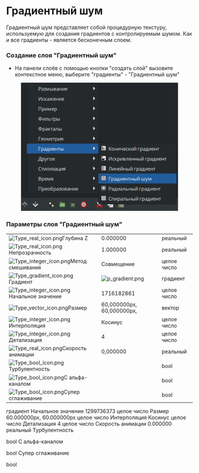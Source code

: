 # Градиентный шум

Градиентный шум представляет собой процедурную текстуру, используемую для создания градиентов с контролируемым шумом. Как и все градиенты - является бесконечным слоем.

### **Создание слоя "**&#x413;радиентный шу&#x43C;**"**

* На панели слоёв с помощью кнопки "создать слой" вызовите контекстное меню, выберите "градиенты" - "Градиентный шум"

<figure><img src="../.gitbook/assets/noise.png.PNG" alt=""><figcaption></figcaption></figure>

### Параметры слоя "Градиентный шум"



|                                                                                                                                                                                                                                                                         |                                                                                                                                                                                                                  |             |
| ----------------------------------------------------------------------------------------------------------------------------------------------------------------------------------------------------------------------------------------------------------------------- | ---------------------------------------------------------------------------------------------------------------------------------------------------------------------------------------------------------------- | ----------- |
| <img src="https://lh7-us.googleusercontent.com/IkJZ60VxAacpv0etwDbSmJM6xU-LoLksDMHK55QNoA7ee8S1uBf-kMHxrNst5egK7l1mYaLmKqNz98AI5G6k3E9FldZZ1s0xqU3OR1xLKJWxsmRd-tp6HHJynGr_JlJePMYDDHabgipmdkkO7Vp-oQA" alt="Type_real_icon.png" data-size="line">Глубина Z             | 0.000000                                                                                                                                                                                                         | реальный    |
| <img src="https://lh7-us.googleusercontent.com/IkJZ60VxAacpv0etwDbSmJM6xU-LoLksDMHK55QNoA7ee8S1uBf-kMHxrNst5egK7l1mYaLmKqNz98AI5G6k3E9FldZZ1s0xqU3OR1xLKJWxsmRd-tp6HHJynGr_JlJePMYDDHabgipmdkkO7Vp-oQA" alt="Type_real_icon.png" data-size="line">Непрозрачность        | 1.000000                                                                                                                                                                                                         | реальный    |
| <img src="https://lh7-us.googleusercontent.com/hkhDpfOIobglIj4pErNZvR9GKudn56uYi0qK1r67jC-VUMZCHA9hATH9ibRFaC0HYTYXXH_JCwXIV1BlG7lxmKVpmmShgQSxqkFwSavXrCJkWbkQnnAU2DkTCIp-U0KKslM0rmJ-MLKgZ8kFWItC8Ng" alt="Type_integer_icon.png" data-size="line">Метод смешивания   | Совмещение                                                                                                                                                                                                       | целое число |
| <img src="https://lh7-us.googleusercontent.com/Boh6GESShOA6lLqe1EzvssW00oneHU2vLywN3EXBqnfOWyHigHuQiVC__9lszF6g_CRCayHK3RSGe1_XeLzpoVyC5eHc8kSQ8-BjHGmIzPACmuxqc7rBcBbnm6SlbKYeW2VFO_LDn-M08-7LxpCGV_M" alt="Type_gradient_icon.png" data-size="line">Градиент          | ![p\_gradient.png](https://lh7-us.googleusercontent.com/5O-cYdhTlPqm7AOFra3xPfxz5XNoJ3hjmS-RMEAPdY1sC1ru-vy2OJFYpIcShTi4TGyKt_4ywDNuqmGN0MRR0D1dfWOXYr1zlP1YFBr4mdkLZtG-24q2Bz7CQTmhg5X4q2A6nXI0kN3VNDg4PMbPDNc) | градиент    |
| <img src="https://lh7-us.googleusercontent.com/hkhDpfOIobglIj4pErNZvR9GKudn56uYi0qK1r67jC-VUMZCHA9hATH9ibRFaC0HYTYXXH_JCwXIV1BlG7lxmKVpmmShgQSxqkFwSavXrCJkWbkQnnAU2DkTCIp-U0KKslM0rmJ-MLKgZ8kFWItC8Ng" alt="Type_integer_icon.png" data-size="line">Начальное значение | 1716182861                                                                                                                                                                                                       | целое число |
| <img src="https://lh7-us.googleusercontent.com/yx2sSAYUQ40oUplJGEqzRrRtPV2I9hfnA2AhphjNuWYR1W_6cC5jG8jgDgLjCXxWyJRv6YAfQczflgtEUjTnlpJvaNamHzHXESzpJlaWZ_FrJzr6_yLpYeIgHmEFDjlNqO04eXt6dbzvjAQweXUF5Aw" alt="Type_vector_icon.png" data-size="line">Размер              | 60,000000px, 60,000000px,                                                                                                                                                                                        | вектор      |
| <img src="https://lh7-us.googleusercontent.com/hkhDpfOIobglIj4pErNZvR9GKudn56uYi0qK1r67jC-VUMZCHA9hATH9ibRFaC0HYTYXXH_JCwXIV1BlG7lxmKVpmmShgQSxqkFwSavXrCJkWbkQnnAU2DkTCIp-U0KKslM0rmJ-MLKgZ8kFWItC8Ng" alt="Type_integer_icon.png" data-size="line">Интерполяция       | Косинус                                                                                                                                                                                                          | целое число |
| <img src="https://lh7-us.googleusercontent.com/hkhDpfOIobglIj4pErNZvR9GKudn56uYi0qK1r67jC-VUMZCHA9hATH9ibRFaC0HYTYXXH_JCwXIV1BlG7lxmKVpmmShgQSxqkFwSavXrCJkWbkQnnAU2DkTCIp-U0KKslM0rmJ-MLKgZ8kFWItC8Ng" alt="Type_integer_icon.png" data-size="line">Детализация        | 4                                                                                                                                                                                                                | целое число |
| <img src="https://lh7-us.googleusercontent.com/IkJZ60VxAacpv0etwDbSmJM6xU-LoLksDMHK55QNoA7ee8S1uBf-kMHxrNst5egK7l1mYaLmKqNz98AI5G6k3E9FldZZ1s0xqU3OR1xLKJWxsmRd-tp6HHJynGr_JlJePMYDDHabgipmdkkO7Vp-oQA" alt="Type_real_icon.png" data-size="line">Скорость анимации     | 0,000000                                                                                                                                                                                                         | реальный    |
| <img src="https://lh7-us.googleusercontent.com/QfBXcizVrsX9auonFAfCQJslcANj2IpEizANGsSSMr15VJnjHuEh3xM9Gp3Ge9YJXhx5aJ3EnUu1xPoGSiQLn8AP7bCeuiT9JzKBnuNWkGT2p_p-hbYXHAT3xOczfwtSfvyvwai_L1XyRxarbGTp2wg" alt="Type_bool_icon.png" data-size="line">Турбулентность        |                                                                                                                                                                                                                  | bool        |
| <img src="https://lh7-us.googleusercontent.com/QfBXcizVrsX9auonFAfCQJslcANj2IpEizANGsSSMr15VJnjHuEh3xM9Gp3Ge9YJXhx5aJ3EnUu1xPoGSiQLn8AP7bCeuiT9JzKBnuNWkGT2p_p-hbYXHAT3xOczfwtSfvyvwai_L1XyRxarbGTp2wg" alt="Type_bool_icon.png" data-size="line">С альфа-каналом       |                                                                                                                                                                                                                  | bool        |
| <img src="https://lh7-us.googleusercontent.com/QfBXcizVrsX9auonFAfCQJslcANj2IpEizANGsSSMr15VJnjHuEh3xM9Gp3Ge9YJXhx5aJ3EnUu1xPoGSiQLn8AP7bCeuiT9JzKBnuNWkGT2p_p-hbYXHAT3xOczfwtSfvyvwai_L1XyRxarbGTp2wg" alt="Type_bool_icon.png" data-size="line">Супер сглаживание     |                                                                                                                                                                                                                  | bool        |



градиент Начальное значение 1299736373 целое число Размер 60.000000px, 60.000000px целое число Интерполяция Косинус целое число Детализация 4 целое число Скорость анимации 0.000000 реальный Турбулентность

bool С альфа-каналом

bool Супер сглаживание

bool

